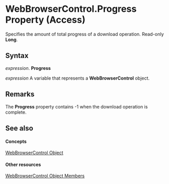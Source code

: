 
# WebBrowserControl.Progress Property (Access)

Specifies the amount of total progress of a download operation. Read-only  **Long**.


## Syntax

 _expression_. **Progress**

 _expression_ A variable that represents a **WebBrowserControl** object.


## Remarks

The  **Progress** property contains -1 when the download operation is complete.


## See also


#### Concepts


[WebBrowserControl Object](d7a2fc59-e373-ea64-e877-e18f23c491a0.md)
#### Other resources


[WebBrowserControl Object Members](bd19a10a-fbbc-5fd6-0818-23a377be9583.md)
